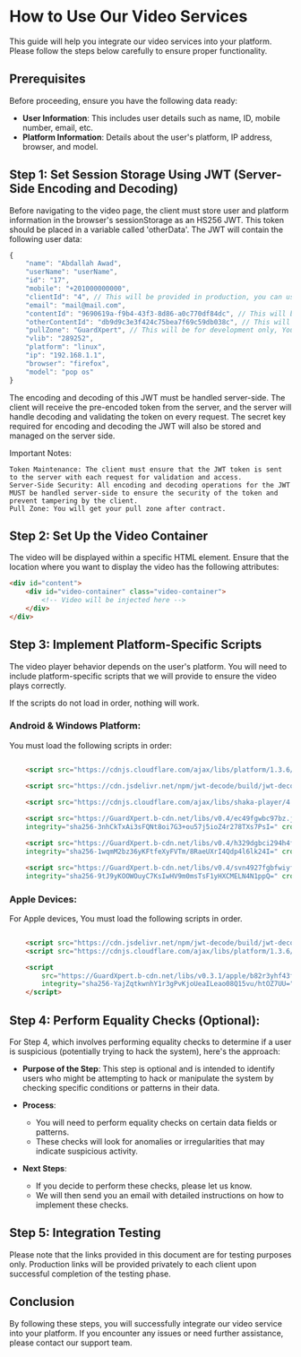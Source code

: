 # How to Use Our Video Services

This guide will help you integrate our video services into your platform. Please follow the steps below carefully to ensure proper functionality.

## Prerequisites

Before proceeding, ensure you have the following data ready:
- **User Information**: This includes user details such as name, ID, mobile number, email, etc.
- **Platform Information**: Details about the user's platform, IP address, browser, and model.

## Step 1: Set Session Storage Using JWT (Server-Side Encoding and Decoding)

Before navigating to the video page, the client must store user and platform information in the browser's sessionStorage as an HS256 JWT. This token should be placed in a variable called 'otherData'. The JWT will contain the following user data:

```javascript
{
    "name": "Abdallah Awad",
    "userName": "userName",
    "id": "17",
    "mobile": "+201000000000",
    "clientId": "4", // This will be provided in production, you can use dummy in it for now
    "email": "mail@mail.com",
    "contentId": "9690619a-f9b4-43f3-8d86-a0c770df84dc", // This will be the content ID for Apple
    "otherContentId": "db9d9c3e3f424c75bea7f69c59db038c", // This will be the content ID for other platforms
    "pullZone": "GuardXpert", // This will be for development only, You will get your pull zone after contract
    "vlib": "289252",
    "platform": "linux",
    "ip": "192.168.1.1",
    "browser": "firefox",
    "model": "pop os"
}
```

The encoding and decoding of this JWT must be handled server-side. The client will receive the pre-encoded token from the server, and the server will handle decoding and validating the token on every request. The secret key required for encoding and decoding the JWT will also be stored and managed on the server side.

Important Notes:

    Token Maintenance: The client must ensure that the JWT token is sent to the server with each request for validation and access.
    Server-Side Security: All encoding and decoding operations for the JWT MUST be handled server-side to ensure the security of the token and prevent tampering by the client.
    Pull Zone: You will get your pull zone after contract.

## Step 2: Set Up the Video Container

The video will be displayed within a specific HTML element. Ensure that the location where you want to display the video has the following attributes:

```html
<div id="content">
    <div id="video-container" class="video-container">
        <!-- Video will be injected here -->
    </div>
</div>
```

## Step 3: Implement Platform-Specific Scripts

The video player behavior depends on the user's platform. You will need to include platform-specific scripts that we will provide to ensure the video plays correctly.

If the scripts do not load in order, nothing will work.

### Android & Windows Platform:

You must load the following scripts in order:

```html

    <script src="https://cdnjs.cloudflare.com/ajax/libs/platform/1.3.6/platform.min.js"></script>

    <script src="https://cdn.jsdelivr.net/npm/jwt-decode/build/jwt-decode.min.js"></script>
            
    <script src="https://cdnjs.cloudflare.com/ajax/libs/shaka-player/4.0.0/shaka-player.compiled.js"></script>

    <script src="https://GuardXpert.b-cdn.net/libs/v0.4/ec49fgwbc97bz.js"
    integrity="sha256-3nhCkTxAi3sFQNt8oi7G3+ou57j5ioZ4r278TXs7PsI=" crossorigin="anonymous"></script>

    <script src="https://GuardXpert.b-cdn.net/libs/v0.4/h329dgbci294h4fr.js"
    integrity="sha256-1wqmM2bz36yKFtfeXyFVTm/8RaeUXrI4Qdp4l6lk24I=" crossorigin="anonymous"></script>

    <script src="https://GuardXpert.b-cdn.net/libs/v0.4/svn4927fgbfwiyffa.js"
    integrity="sha256-9tJ9yKOOWOuyC7KsIwHV9m0msTsF1yHXCMELN4N1ppQ=" crossorigin="anonymous"></script>

```

###  Apple Devices:

For Apple devices, You must load the following scripts in order.

```html

    <script src="https://cdn.jsdelivr.net/npm/jwt-decode/build/jwt-decode.min.js"></script>
    <script src="https://cdnjs.cloudflare.com/ajax/libs/platform/1.3.6/platform.min.js"></script>

    <script
        src="https://GuardXpert.b-cdn.net/libs/v0.3.1/apple/b82r3yhf43fgy.js"
        integrity="sha256-YajZqtkwnhY1r3gPvKjoUeaILeao08Q15vu/htOZ7UU=" crossorigin="anonymous">
    </script>

```

## Step 4: Perform Equality Checks (Optional):

For Step 4, which involves performing equality checks to determine if a user is suspicious (potentially trying to hack the system), here's the approach:

- **Purpose of the Step**: This step is optional and is intended to identify users who might be attempting to hack or manipulate the system by checking specific conditions or patterns in their data.

- **Process**: 
    * You will need to perform equality checks on certain data fields or patterns.
    * These checks will look for anomalies or irregularities that may indicate suspicious activity.

- **Next Steps**:
    * If you decide to perform these checks, please let us know.
    * We will then send you an email with detailed instructions on how to implement these checks.

## Step 5: Integration Testing

Please note that the links provided in this document are for testing purposes only. Production links will be provided privately to each client upon successful completion of the testing phase.

## Conclusion

By following these steps, you will successfully integrate our video service into your platform. If you encounter any issues or need further assistance, please contact our support team.
